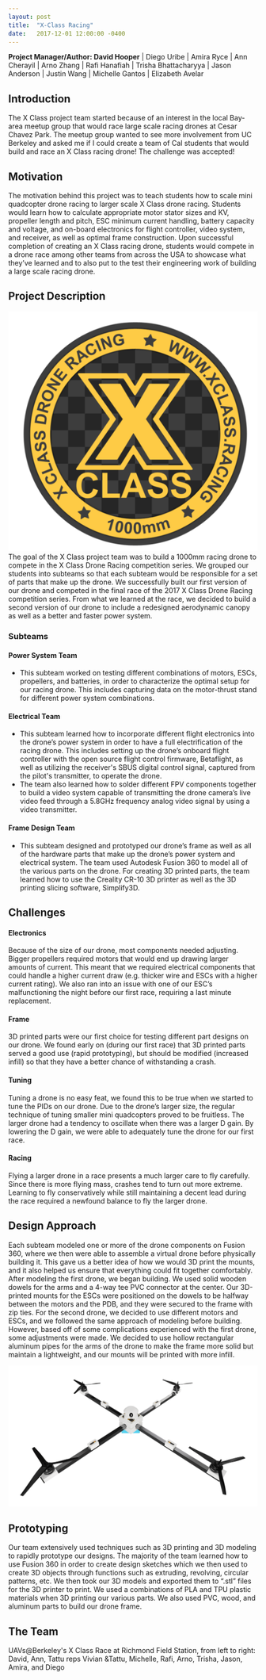 ```yaml
---
layout: post
title:  "X-Class Racing"
date:   2017-12-01 12:00:00 -0400
---
```


**Project Manager/Author: David Hooper** \| Diego Uribe \| Amira Ryce \| Ann Cherayil \| Arno Zhang \| Rafi Hanafiah \| Trisha Bhattacharyya \| Jason Anderson \| Justin Wang \| Michelle Gantos \| Elizabeth Avelar

## Introduction

The X Class project team started because of an interest in the local Bay-area meetup group that would race large scale racing drones at Cesar Chavez Park. The meetup group wanted to see more involvement from UC Berkeley and asked me if I could create a team of Cal students that would build and race an X Class racing drone! The challenge was accepted!

## Motivation

The motivation behind this project was to teach students how to scale mini quadcopter drone racing to larger scale X Class drone racing. Students would learn how to calculate appropriate motor stator sizes and KV, propeller length and pitch, ESC minimum current handling, battery capacity and voltage, and on-board electronics for flight controller, video system, and receiver, as well as optimal frame construction. Upon successful completion of creating an X Class racing drone, students would compete in a drone race among other teams from across the USA to showcase what they’ve learned and to also put to the test their engineering work of building a large scale racing drone.

## Project Description

<span class="image right"><img src="/../../images/projects/xclass/xclass1.png" alt="" /></span>The goal of the X Class project team was to build a 1000mm racing drone to compete in the X Class Drone Racing competition series. We grouped our students into subteams so that each subteam would be responsible for a set of parts that make up the drone. We successfully built our first version of our drone and competed in the final race of the 2017 X Class Drone Racing competition series. From what we learned at the race, we decided to build a second version of our drone to include a redesigned aerodynamic canopy as well as a better and faster power system.

### Subteams

#### Power System Team

* This subteam worked on testing different combinations of motors, ESCs, propellers, and batteries, in order to characterize the optimal setup for our racing drone. This includes capturing data on the motor-thrust stand for different power system combinations.

#### Electrical Team

* This subteam learned how to incorporate different flight electronics into the drone’s power system in order to have a full electrification of the racing drone. This includes setting up the drone’s onboard flight controller with the open source flight control firmware, Betaflight, as well as utilizing the receiver's SBUS digital control signal, captured from the pilot's transmitter, to operate the drone. 
* The team also learned how to solder different FPV components together to build a video system capable of transmitting the drone camera’s live video feed through a 5.8GHz frequency analog video signal by using a video transmitter.

#### Frame Design Team

* This subteam designed and prototyped our drone’s frame as well as all of the hardware parts that make up the drone’s power system and electrical system. The team used Autodesk Fusion 360 to model all of the various parts on the drone. For creating 3D printed parts, the team learned how to use the Creality CR-10 3D printer as well as the 3D printing slicing software, Simplify3D. 

## Challenges

#### Electronics

Because of the size of our drone, most components needed adjusting. Bigger propellers required motors that would end up drawing larger amounts of current. This meant that we required electrical components that could handle a higher current draw (e.g. thicker wire and ESCs with a higher current rating). We also ran into an issue with one of our ESC’s malfunctioning the night before our first race, requiring a last minute replacement.

#### Frame

3D printed parts were our first choice for testing different part designs on our drone. We found early on (during our first race) that 3D printed parts served a good use (rapid prototyping), but should be modified (increased infill) so that they have a better chance of withstanding a crash. 

#### Tuning

Tuning a drone is no easy feat, we found this to be true when we started to tune the PIDs on our drone. Due to the drone’s larger size, the regular technique of tuning smaller mini quadcopters proved to be fruitless. The larger drone had a tendency to oscillate when there was a larger D gain. By lowering the D gain, we were able to adequately tune the drone for our first race. 

#### Racing

Flying a larger drone in a race presents a much larger care to fly carefully. Since there is more flying mass, crashes tend to turn out more extreme. Learning to fly conservatively while still maintaining a decent lead during the race required a newfound balance to fly the larger drone.

## Design Approach

Each subteam modeled one or more of the drone components on Fusion 360, where we then were able to assemble a virtual drone before physically building it. This gave us a better idea of how we would 3D print the mounts, and it also helped us ensure that everything could fit together comfortably.
After modeling the first drone, we began building. We used solid wooden dowels for the arms and a 4-way tee PVC connector at the center. Our 3D-printed mounts for the ESCs were positioned on the dowels to be halfway between the motors and the PDB, and they were secured to the frame with zip ties.
For the second drone, we decided to use different motors and ESCs, and we followed the same approach of modeling before building. However, based off of some complications experienced with the first drone, some adjustments were made. We decided to use hollow rectangular aluminum pipes for the arms of the drone to make the frame more solid but maintain a lightweight, and our mounts will be printed with more infill.

<span class="image main"><img src="/../../images/projects/xclass/xclass2.png" alt="" /></span>

## Prototyping

Our team extensively used techniques such as 3D printing and 3D modeling to rapidly prototype our designs. The majority of the team learned how to use Fusion 360 in order to create design sketches which we then used to create 3D objects through functions such as extruding, revolving, circular patterns, etc. We then took our 3D models and exported them to “.stl” files for the 3D printer to print. We used a combinations of PLA and TPU plastic materials when 3D printing our various parts. We also used PVC, wood, and aluminum parts to build our drone frame. 

## The Team

UAVs@Berkeley's X Class Race at Richmond Field Station, from left to right: David, Ann, Tattu reps Vivian &Tattu, Michelle, Rafi, Arno, Trisha, Jason, Amira, and Diego

<span class="image main"><img src="/../../images/projects/xclass/xclass3.png" alt="" /></span>





